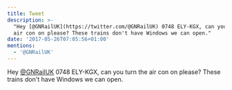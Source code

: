 ```yaml
---
title: Tweet
description: >-
  "Hey [@GNRailUK](https://twitter.com/@GNRailUK) 0748 ELY-KGX, can you turn the
  air con on please? These trains don't have Windows we can open."
date: '2017-05-26T07:05:56+01:00'
mentions:
  - '@GNRailUK'
---
```

Hey [@GNRailUK](https://twitter.com/@GNRailUK) 0748 ELY-KGX, can you turn the air con on please? These trains don't have Windows we can open.
